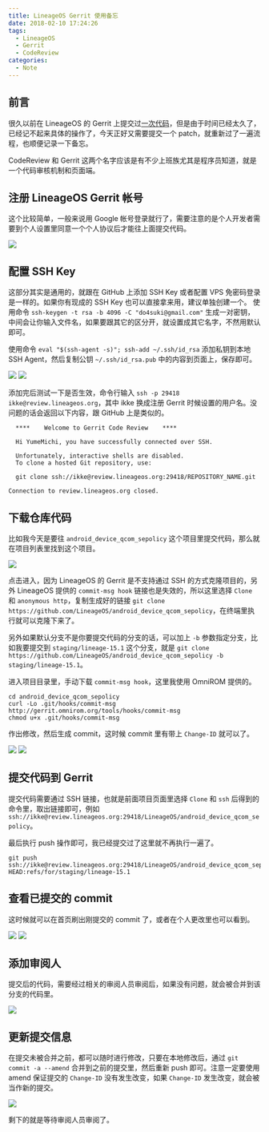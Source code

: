 ```yaml
---
title: LineageOS Gerrit 使用备忘
date: 2018-02-10 17:24:26
tags:
  - LineageOS
  - Gerrit
  - CodeReview
categories:
  - Note
---
```


## 前言
很久以前在 LineageOS 的 Gerrit 上提交过[一次代码](https://review.lineageos.org/#/c/173153/)，但是由于时间已经太久了，已经记不起来具体的操作了，今天正好又需要提交一个 patch，就重新过了一遍流程，也顺便记录一下备忘。

CodeReview 和 Gerrit 这两个名字应该是有不少上班族尤其是程序员知道，就是一个代码审核机制和页面端。


## 注册 LineageOS Gerrit 帐号
这个比较简单，一般来说用 Google 帐号登录就行了，需要注意的是个人开发者需要到个人设置里同意一个个人协议后才能往上面提交代码。

![](/img/gerrit1.jpg)

<!--more-->


## 配置 SSH Key
这部分其实是通用的，就跟在 GitHub 上添加 SSH Key 或者配置 VPS 免密码登录是一样的。如果你有现成的 SSH Key 也可以直接拿来用，建议单独创建一个。
使用命令 `ssh-keygen -t rsa -b 4096 -C "do4suki@gmail.com"` 生成一对密钥，中间会让你输入文件名，如果要跟其它的区分开，就设置成其它名字，不然用默认即可。

使用命令 `eval "$(ssh-agent -s)"; ssh-add ~/.ssh/id_rsa` 添加私钥到本地 SSH Agent，然后复制公钥 `~/.ssh/id_rsa.pub` 中的内容到页面上，保存即可。

![](/img/gerrit2.jpg)
![](/img/gerrit3.jpg)

添加完后测试一下是否生效，命令行输入 `ssh -p 29418 ikke@review.lineageos.org`，其中 ikke 换成注册 Gerrit 时候设置的用户名。没问题的话会返回以下内容，跟 GitHub 上是类似的。
```
  ****    Welcome to Gerrit Code Review    ****

  Hi YumeMichi, you have successfully connected over SSH.

  Unfortunately, interactive shells are disabled.
  To clone a hosted Git repository, use:

  git clone ssh://ikke@review.lineageos.org:29418/REPOSITORY_NAME.git

Connection to review.lineageos.org closed.
```

## 下载仓库代码
比如我今天是要往 `android_device_qcom_sepolicy` 这个项目里提交代码，那么就在项目列表里找到这个项目。

![](/img/gerrit4.jpg)

点击进入，因为 LineageOS 的 Gerrit 是不支持通过 SSH 的方式克隆项目的，另外 LineageOS 提供的 `commit-msg hook` 链接也是失效的，所以这里选择 `Clone` 和 `anonymous http`，复制生成好的链接 `git clone https://github.com/LineageOS/android_device_qcom_sepolicy`，在终端里执行就可以克隆下来了。

另外如果默认分支不是你要提交代码的分支的话，可以加上 `-b` 参数指定分支，比如我要提交到 `staging/lineage-15.1` 这个分支，就是 
`git clone https://github.com/LineageOS/android_device_qcom_sepolicy -b staging/lineage-15.1`。

进入项目目录里，手动下载 `commit-msg hook`，这里我使用 OmniROM 提供的。
```
cd android_device_qcom_sepolicy
curl -Lo .git/hooks/commit-msg http://gerrit.omnirom.org/tools/hooks/commit-msg
chmod u+x .git/hooks/commit-msg
```

作出修改，然后生成 commit，这时候 commit 里有带上 `Change-ID` 就可以了。

![](/img/gerrit5.jpg)
![](/img/gerrit6.jpg)


## 提交代码到 Gerrit
提交代码需要通过 SSH 链接，也就是前面项目页面里选择 `Clone` 和 `ssh` 后得到的命令里，取出链接即可，例如 `ssh://ikke@review.lineageos.org:29418/LineageOS/android_device_qcom_sepolicy`。

最后执行 push 操作即可，我已经提交过了这里就不再执行一遍了。
```
git push ssh://ikke@review.lineageos.org:29418/LineageOS/android_device_qcom_sepolicy HEAD:refs/for/staging/lineage-15.1
```

## 查看已提交的 commit
这时候就可以在首页刷出刚提交的 commit 了，或者在个人更改里也可以看到。

![](/img/gerrit7.jpg)
![](/img/gerrit8.jpg)


## 添加审阅人
提交后的代码，需要经过相关的审阅人员审阅后，如果没有问题，就会被合并到该分支的代码里。

![](/img/gerrit9.jpg)


## 更新提交信息
在提交未被合并之前，都可以随时进行修改，只要在本地修改后，通过 `git commit -a --amend` 合并到之前的提交里，然后重新 push 即可。注意一定要使用 amend 保证提交的 `Change-ID` 没有发生改变，如果 `Change-ID` 发生改变，就会被当作新的提交。

![](/img/gerrit10.jpg)


剩下的就是等待审阅人员审阅了。
